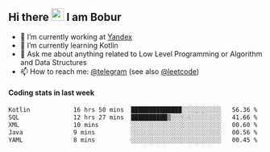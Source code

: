 ## Hi there <img src="https://media.giphy.com/media/hvRJCLFzcasrR4ia7z/giphy.gif" width="25px" height="25px"> I am Bobur

- 💼 I’m currently working at [Yandex](https://yandex.ru/)
- 🌱 I’m currently learning Kotlin
- 💬 Ask me about anything related to Low Level Programming or Algorithm and Data Structures
- 📫 How to reach me: [@telegram](https://t.me/octoant) (see also [@leetcode](https://leetcode.com/octoant/))    

#### Coding stats in last week

<!--START_SECTION:waka-->

```txt
Kotlin            16 hrs 50 mins  ██████████████░░░░░░░░░░░   56.36 %
SQL               12 hrs 27 mins  ██████████▒░░░░░░░░░░░░░░   41.66 %
XML               10 mins         ░░░░░░░░░░░░░░░░░░░░░░░░░   00.60 %
Java              9 mins          ░░░░░░░░░░░░░░░░░░░░░░░░░   00.56 %
YAML              8 mins          ░░░░░░░░░░░░░░░░░░░░░░░░░   00.45 %
```

<!--END_SECTION:waka-->
